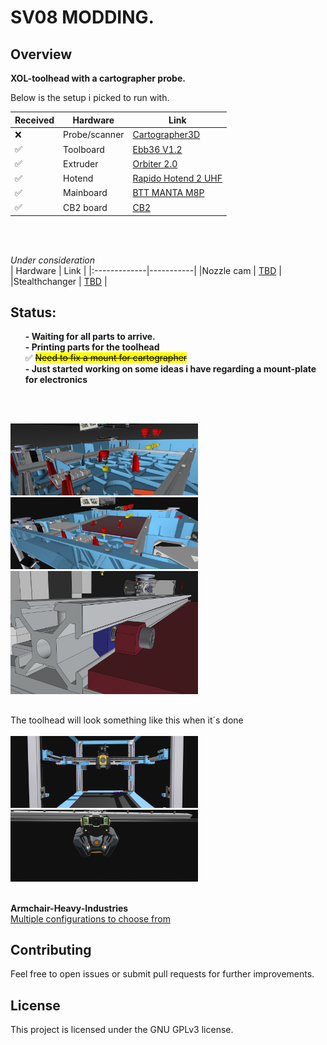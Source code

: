# SV08 MODDING.
## Overview

**XOL-toolhead with a cartographer probe.** <p>

<p>Below is the setup i picked to run with.</p>


|   Received   |  Hardware |    Link    |
|:-------------|-----------|------------|
| :x:   | Probe/scanner| [Cartographer3D](https://cartographer3d.com/products/copy-of-cartographer-probe-v3-with-adxl345-standard-edition-both-can-usb) |
| ✅   |Toolboard | [Ebb36 V1.2](https://github.com/bigtreetech/EBB) |
| ✅   | Extruder| [Orbiter 2.0](https://www.orbiterprojects.com/orbiter-v2-0) |
| ✅   | Hotend| [Rapido Hotend 2 UHF](https://www.phaetus.com/products/rapido2?variant=45177211257109) |
| ✅   |Mainboard | [BTT MANTA M8P](https://biqu.equipment/products/manta-m4p-m8p) |
| ✅   | CB2 board| [CB2](https://github.com/bigtreetech/cb2) |
<br>
<br>

*Under consideration*<br>
|   Hardware     | Link |
|:-------------|-----------|
|Nozzle cam    | [TBD](https://github.com/3DO-EU/Enclosure-Nozzle-Camera-V2) |
|Stealthchanger | [TBD](https://github.com/DraftShift/StealthChanger) |



## Status:
<ul>
<b>- Waiting for all parts to arrive.</b><br>
<b> - Printing parts for the toolhead </b><br>
✅ <mark><s> Need to fix a mount for cartographer </s></mark> <br>
<b> - Just started working on some ideas i have regarding a mount-plate for electronics </b></ul> <br><br>
 
<kbd><img src="images/fastener.png" width="300" /></kbd> <kbd><img src="images/plate.png" width="300" /></kbd> <br>
<kbd><img src="images/plate/fastener.png" width="300" /></kbd>
 
## 
### 
 The toolhead will look something like this when it´s done
<br>  
  <kbd><img src="images/sv08.png" width="300" /></kbd> <kbd><img src="images/view_below.png" width="300" /></kbd>
<br> 
<br> 


**Armchair-Heavy-Industries**<br>
[Multiple configurations to choose from](https://github.com/Armchair-Heavy-Industries)


## Contributing
Feel free to open issues or submit pull requests for further improvements.

## License
This project is licensed under the GNU GPLv3 license.
